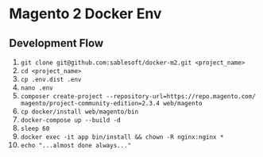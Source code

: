# Magento 2 Docker Env

## Development Flow

1. `git clone git@github.com:sablesoft/docker-m2.git <project_name>`
2. `cd <project_name>`
3. `cp .env.dist .env`
4. `nano .env`
5. `composer create-project --repository-url=https://repo.magento.com/ magento/project-community-edition=2.3.4 web/magento`
6. `cp docker/install web/magento/bin`
7. `docker-compose up --build -d`
8. `sleep 60`
9. `docker exec -it app bin/install && chown -R nginx:nginx *`
10. `echo "...almost done always..."`
